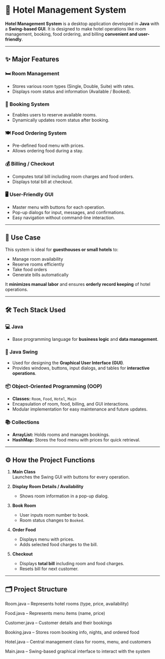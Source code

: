 # 🏨 Hotel Management System

**Hotel Management System** is a desktop application developed in **Java** with a **Swing-based GUI**. It is designed to make hotel operations like room management, booking, food ordering, and billing **convenient and user-friendly**.

---

## ✨ Major Features

### 🛏 Room Management
- Stores various room types (Single, Double, Suite) with rates.
- Displays room status and information (Available / Booked).

### 📅 Booking System
- Enables users to reserve available rooms.
- Dynamically updates room status after booking.

### 🍽 Food Ordering System
- Pre-defined food menu with prices.
- Allows ordering food during a stay.

### 💰 Billing / Checkout
- Computes total bill including room charges and food orders.
- Displays total bill at checkout.

### 🖥 User-Friendly GUI
- Master menu with buttons for each operation.
- Pop-up dialogs for input, messages, and confirmations.
- Easy navigation without command-line interaction.

---

## 📝 Use Case
This system is ideal for **guesthouses or small hotels** to:
- Manage room availability
- Reserve rooms efficiently
- Take food orders
- Generate bills automatically  

It **minimizes manual labor** and ensures **orderly record keeping** of hotel operations.

---

## 🛠 Tech Stack Used

### 💻 Java
- Base programming language for **business logic** and **data management**.

### 🎨 Java Swing
- Used for designing the **Graphical User Interface (GUI)**.
- Provides windows, buttons, input dialogs, and tables for **interactive operations**.

### 📦 Object-Oriented Programming (OOP)
- **Classes:** `Room`, `Food`, `Hotel`, `Main`
- Encapsulation of room, food, billing, and GUI interactions.
- Modular implementation for easy maintenance and future updates.

### 📚 Collections
- **ArrayList:** Holds rooms and manages bookings.
- **HashMap:** Stores the food menu with prices for quick retrieval.

---

## ⚙ How the Project Functions

1. **Main Class**  
   Launches the Swing GUI with buttons for every operation.

2. **Display Room Details / Availability**  
   - Shows room information in a pop-up dialog.

3. **Book Room**  
   - User inputs room number to book.
   - Room status changes to `Booked`.

4. **Order Food**  
   - Displays menu with prices.
   - Adds selected food charges to the bill.

5. **Checkout**  
   - Displays **total bill** including room and food charges.
   - Resets bill for next customer.

---

## 🗂 Project Structure
Room.java – Represents hotel rooms (type, price, availability)

Food.java – Represents menu items (name, price)

Customer.java – Customer details and their bookings

Booking.java – Stores room booking info, nights, and ordered food

Hotel.java – Central management class for rooms, menu, and customers

Main.java – Swing-based graphical interface to interact with the system

